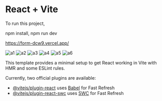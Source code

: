 # React + Vite
To run this project,

npm install,
npm run dev

https://form-dcw9.vercel.app/

![a1](https://github.com/cegerxwin/Form/assets/31402706/005151a2-a975-4e36-bf48-f4e073c1d103)
![a2](https://github.com/cegerxwin/Form/assets/31402706/3cb8d0c1-81f1-47e3-84c1-39da0a574599)
![a3](https://github.com/cegerxwin/Form/assets/31402706/fa3732d7-321e-4b9e-8b99-3db95a6aef8b)
![a4](https://github.com/cegerxwin/Form/assets/31402706/52bd5397-411c-44d0-b513-dd8729ab7e68)
![a5](https://github.com/cegerxwin/Form/assets/31402706/246e5d06-684b-4d57-9ca2-d89f7877bbbc)
![a6](https://github.com/cegerxwin/Form/assets/31402706/f4e5fd6a-a0d9-47ae-b322-8073b00dbc7f)



This template provides a minimal setup to get React working in Vite with HMR and some ESLint rules.

Currently, two official plugins are available:

- [@vitejs/plugin-react](https://github.com/vitejs/vite-plugin-react/blob/main/packages/plugin-react/README.md) uses [Babel](https://babeljs.io/) for Fast Refresh
- [@vitejs/plugin-react-swc](https://github.com/vitejs/vite-plugin-react-swc) uses [SWC](https://swc.rs/) for Fast Refresh
